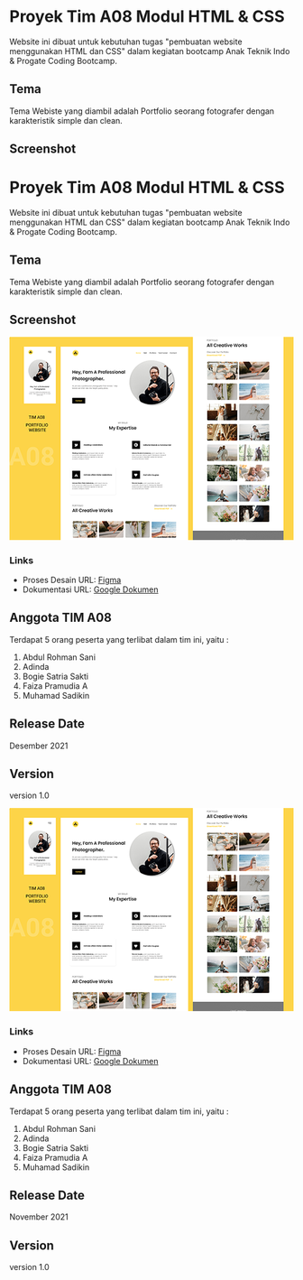 # Proyek Tim A08 Modul HTML & CSS

Website ini dibuat untuk kebutuhan tugas "pembuatan website menggunakan HTML dan CSS" dalam kegiatan bootcamp Anak Teknik Indo & Progate Coding Bootcamp.

## Tema

Tema Webiste yang diambil adalah Portfolio seorang fotografer dengan karakteristik simple dan clean.

## Screenshot

# Proyek Tim A08 Modul HTML & CSS

Website ini dibuat untuk kebutuhan tugas "pembuatan website menggunakan HTML dan CSS" dalam kegiatan bootcamp Anak Teknik Indo & Progate Coding Bootcamp.

## Tema

Tema Webiste yang diambil adalah Portfolio seorang fotografer dengan karakteristik simple dan clean.

## Screenshot

![Desktop Preview](images/screenshot.png)

### Links

- Proses Desain URL: [Figma](https://www.figma.com/file/U2rTwRSOjKM6rIqjR3SCIV/Proyek-Tim-Modul-HTML-CSS?node-id=0%3A1)
- Dokumentasi URL: [Google Dokumen](https://docs.google.com/document/d/1mACJsBbQNHraWAM5G0v26_enH0ZCY915QFAnS4t537E/edit#heading=h.31lzmpje6l17)

## Anggota TIM A08

Terdapat 5 orang peserta yang terlibat dalam tim ini, yaitu :

1. Abdul Rohman Sani
2. Adinda
3. Bogie Satria Sakti
4. Faiza Pramudia A
5. Muhamad Sadikin

## Release Date

Desember 2021

## Version

version 1.0

![Desktop Preview](images/screenshot.png)

### Links

- Proses Desain URL: [Figma](https://www.figma.com/file/U2rTwRSOjKM6rIqjR3SCIV/Proyek-Tim-Modul-HTML-CSS?node-id=0%3A1)
- Dokumentasi URL: [Google Dokumen](https://docs.google.com/document/d/1mACJsBbQNHraWAM5G0v26_enH0ZCY915QFAnS4t537E/edit#heading=h.31lzmpje6l17)

## Anggota TIM A08

Terdapat 5 orang peserta yang terlibat dalam tim ini, yaitu :

1. Abdul Rohman Sani
2. Adinda
3. Bogie Satria Sakti
4. Faiza Pramudia A
5. Muhamad Sadikin

## Release Date

November 2021

## Version

version 1.0
